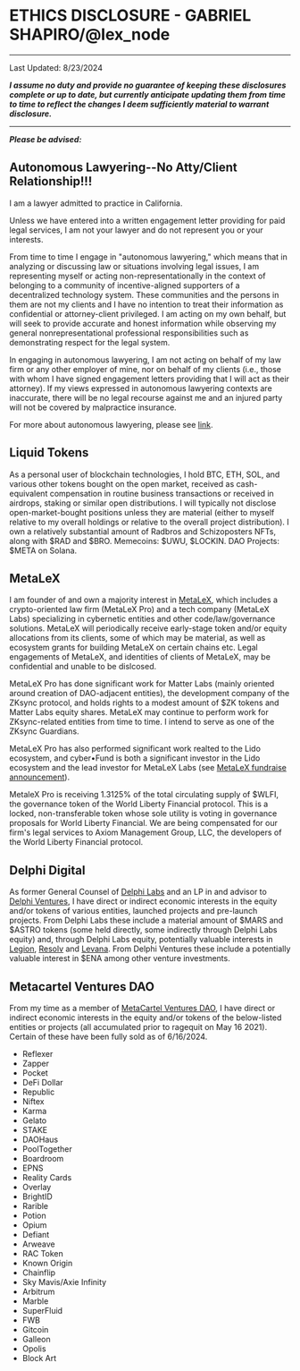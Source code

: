 # ETHICS DISCLOSURE - GABRIEL SHAPIRO/@lex_node

----
Last Updated: 8/23/2024

***I assume no duty and provide no guarantee of keeping these disclosures complete or up to date, but currently anticipate updating them from time to time to reflect the changes I deem sufficiently material to warrant disclosure.***

----

***Please be advised:***

<h2>Autonomous Lawyering--No Atty/Client Relationship!!!</h2>

I am a lawyer admitted to practice in California. 

Unless we have entered into a written engagement letter providing for paid legal services, I am not your lawyer and do not represent you or your interests.

From time to time I engage in "autonomous lawyering," which means that in analyzing or discussing law or situations involving legal issues, I am representing myself or acting non-representationally in the context of belonging to a community of incentive-aligned supporters of a decentralized technology system. These communities and the persons in them are not my clients and I have no intention to treat their information as confidential or attorney-client privileged. I am acting on my own behalf, but will seek to provide accurate and honest information while observing my general nonrepresentational professional responsibilities such as demonstrating respect for the legal system. 

In engaging in autonomous lawyering, I am not acting on behalf of my law firm or any other employer of mine, nor on behalf of my clients (i.e., those with whom I have signed engagement letters providing that I will act as their attorney). If my views expressed in autonomous lawyering contexts are inaccurate, there will be no legal recourse against me and an injured party will not be covered by malpractice insurance.

For more about autonomous lawyering, please see [link](https://metalex.substack.com/p/autonomous-lawyering). 

<h2>Liquid Tokens</h2>

As a personal user of blockchain technologies, I hold BTC, ETH, SOL, and various other tokens bought on the open market, received as cash-equivalent compensation in routine business transactions or received in airdrops, staking or similar open distributions. I will typically not disclose open-market-bought positions unless they are material (either to myself relative to my overall holdings or relative to the overall project distribution). I own a relatively substantial amount of Radbros and Schizoposters NFTs, along with $RAD and $BRO. Memecoins: $UWU, $LOCKIN. DAO Projects: $META on Solana.  

<h2>MetaLeX</h2>

I am founder of and own a majority interest in [MetaLeX](https://www.metalex.tech/), which includes a crypto-oriented law firm (MetaLeX Pro) and a tech company (MetaLeX Labs) specializing in cybernetic entities and other code/law/governance solutions. MetaLeX will periodically receive early-stage token and/or equity allocations from its clients, some of which may be material, as well as ecosystem grants for building MetaLeX on certain chains etc. Legal engagements of MetaLeX, and identities of clients of MetaLeX, may be confidential and unable to be dislcosed. 

MetaLeX Pro has done significant work for Matter Labs (mainly oriented around creation of DAO-adjacent entities), the development company of the ZKsync protocol, and holds rights to a modest amount of $ZK tokens and Matter Labs equity shares. MetaLeX may continue to perform work for ZKsync-related entities from time to time. I intend to serve as one of the ZKsync Guardians. 

MetaLeX Pro has also performed significant work realted to the Lido ecosystem, and cyber•Fund is both a significant investor in the Lido ecosystem and the lead investor for MetaLeX Labs (see [MetaLeX fundraise announcement](https://www.coindesk.com/business/2024/05/24/crypto-governance-advisory-metalex-raises-275m/)). 

MetaleX Pro is receiving 1.3125% of the total circulating supply of $WLFI, the governance token of the World Liberty Financial  protocol. This is a locked, non-transferable token whose sole utility is voting in governance proposals for World Liberty Financial. We are being compensated for our firm's legal services to Axiom Management Group, LLC, the developers of the World Liberty Financial protocol. 

<h2>Delphi Digital</h2>

As former General Counsel of [Delphi Labs](https://delphidigital.io/labs) and an LP in and advisor to [Delphi Ventures](https://www.delphiventures.com/), I have direct or indirect economic interests in the equity and/or tokens of various entities, launched projects and pre-launch projects. From Delphi Labs these include a material amount of $MARS and $ASTRO tokens (some held directly, some indirectly through Delphi Labs equity) and, through Delphi Labs equity, potentially valuable interests in [Legion](https://legion.cc/an-honest-musing), [Resolv](https://resolv.finance/) and [Levana](https://www.levana.finance/). From Delphi Ventures these include a potentially valuable interest in $ENA among other venture investments. 

<h2>Metacartel Ventures DAO</h2>

From my time as a member of [MetaCartel Ventures DAO](https://metacartel.xyz/), I have direct or indirect economic interests in the equity and/or tokens of the below-listed entities or projects (all accumulated prior to ragequit on May 16 2021). Certain of these have been fully sold as of 6/16/2024. 

* Reflexer
* Zapper
* Pocket
* DeFi Dollar
* Republic 
* Niftex
* Karma
* Gelato
* STAKE
* DAOHaus
* PoolTogether
* Boardroom
* EPNS
* Reality Cards
* Overlay
* BrightID
* Rarible
* Potion
* Opium
* Defiant
* Arweave
* RAC Token
* Known Origin
* Chainflip
* Sky Mavis/Axie Infinity
* Arbitrum
* Marble
* SuperFluid
* FWB
* Gitcoin
* Galleon
* Opolis
* Block Art
